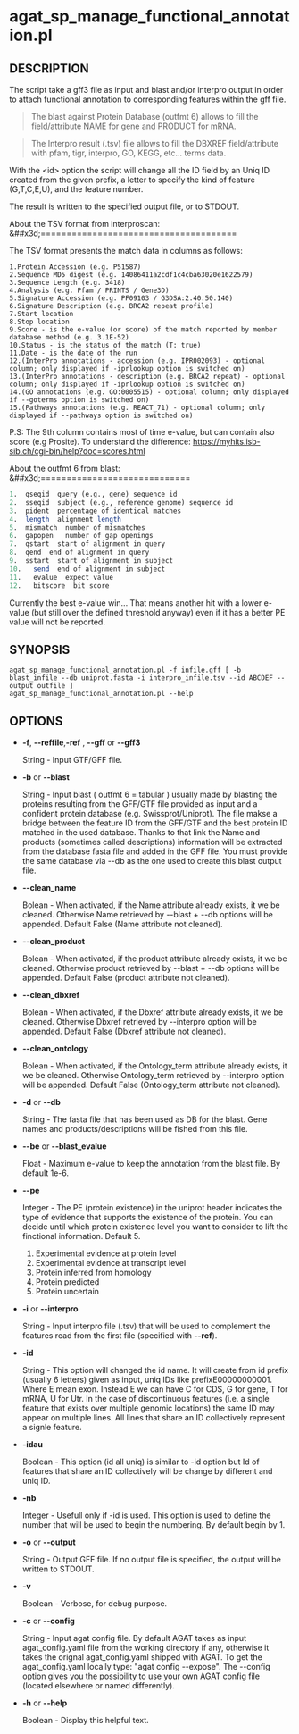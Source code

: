 # agat_sp_manage_functional_annotation.pl

## DESCRIPTION

The script take a gff3 file as input and blast and/or interpro output in order
to attach functional annotation to corresponding features within the gff file.

>The blast against Protein Database (outfmt 6) allows to fill the field/attribute
NAME for gene and PRODUCT for mRNA.

>The Interpro result (.tsv) file allows to fill the DBXREF field/attribute with
pfam, tigr, interpro, GO, KEGG, etc... terms data.

With the &lt;id> option the script will change all the ID field by an Uniq ID
created from the given prefix, a letter to specify the kind of feature (G,T,C,E,U),
and the feature number.

The result is written to the specified output file, or to STDOUT.

About the TSV format from interproscan:
&##x3d;======================================

The TSV format presents the match data in columns as follows:

```
1.Protein Accession (e.g. P51587)
2.Sequence MD5 digest (e.g. 14086411a2cdf1c4cba63020e1622579)
3.Sequence Length (e.g. 3418)
4.Analysis (e.g. Pfam / PRINTS / Gene3D)
5.Signature Accession (e.g. PF09103 / G3DSA:2.40.50.140)
6.Signature Description (e.g. BRCA2 repeat profile)
7.Start location
8.Stop location
9.Score - is the e-value (or score) of the match reported by member database method (e.g. 3.1E-52)
10.Status - is the status of the match (T: true)
11.Date - is the date of the run
12.(InterPro annotations - accession (e.g. IPR002093) - optional column; only displayed if -iprlookup option is switched on)
13.(InterPro annotations - description (e.g. BRCA2 repeat) - optional column; only displayed if -iprlookup option is switched on)
14.(GO annotations (e.g. GO:0005515) - optional column; only displayed if --goterms option is switched on)
15.(Pathways annotations (e.g. REACT_71) - optional column; only displayed if --pathways option is switched on)
```

P.S: The 9th column contains most of time e-value, but can contain also score (e.g Prosite). To understand the difference: https://myhits.isb-sib.ch/cgi-bin/help?doc=scores.html

About the outfmt 6 from blast:
&##x3d;=============================

```perl
1.  qseqid  query (e.g., gene) sequence id
2.  sseqid  subject (e.g., reference genome) sequence id
3.  pident  percentage of identical matches
4.  length  alignment length
5.  mismatch  number of mismatches
6.  gapopen   number of gap openings
7.  qstart  start of alignment in query
8.  qend  end of alignment in query
9.  sstart  start of alignment in subject
10.   send  end of alignment in subject
11.   evalue  expect value
12.   bitscore  bit score
```

Currently the best e-value win... That means another hit with a lower e-value
(but still over the defined threshold anyway) even if it has a better PE value
will not be reported.

## SYNOPSIS

```
agat_sp_manage_functional_annotation.pl -f infile.gff [ -b blast_infile --db uniprot.fasta -i interpro_infile.tsv --id ABCDEF --output outfile ]
agat_sp_manage_functional_annotation.pl --help
```

## OPTIONS

- **-f**, **--reffile**,**-ref** , **--gff** or **--gff3**

    String - Input GTF/GFF file.

- **-b** or **--blast**

    String - Input blast ( outfmt 6 = tabular ) usually made by blasting the proteins resulting from the GFF/GTF file provided as input
    and a confident protein database (e.g. Swissprot/Uniprot). The file makse a bridge between the feature ID from the GFF/GTF and the 
    best protein ID matched in the used database. Thanks to that link the Name and products (sometimes called descriptions) information will be extracted from the database fasta file and added in the GFF file. You must provide the same database via --db as the one used to create
    this blast output file.

- **--clean_name**

    Bolean - When activated, if the Name attribute already exists, it we be cleaned. Otherwise Name retrieved by --blast + --db options 
    will be appended. Default False (Name attribute not cleaned).

- **--clean_product**

    Bolean - When activated, if the product attribute already exists, it we be cleaned. Otherwise product retrieved by --blast + --db options 
    will be appended. Default False (product attribute not cleaned).

- **--clean_dbxref**

    Bolean - When activated, if the Dbxref attribute already exists, it we be cleaned. Otherwise Dbxref retrieved by --interpro option 
    will be appended. Default False (Dbxref attribute not cleaned).

- **--clean_ontology**

    Bolean - When activated, if the Ontology_term attribute already exists, it we be cleaned. Otherwise Ontology_term retrieved by --interpro option will be appended. Default False (Ontology_term attribute not cleaned).

- **-d** or **--db**

    String - The fasta file that has been used as DB for the blast. Gene names and products/descriptions will be fished from this file.

- **--be** or **--blast_evalue**

    Float - Maximum e-value to keep the annotation from the blast file. By default 1e-6.

- **--pe**

    Integer - The PE (protein existence) in the uniprot header indicates the type of evidence that supports the existence of the protein.
    You can decide until which protein existence level you want to consider to lift the finctional information. Default 5.

    1. Experimental evidence at protein level
    2. Experimental evidence at transcript level
    3. Protein inferred from homology
    4. Protein predicted
    5. Protein uncertain

- **-i** or **--interpro**

    String - Input interpro file (.tsv) that will be used to complement the features read from
    the first file (specified with **--ref**).

- **-id**

    String - This option will changed the id name. It will create from id prefix (usually 6 letters) given as input, uniq IDs like prefixE00000000001. Where E mean exon. Instead E we can have C for CDS, G for gene, T for mRNA, U for Utr.
    In the case of discontinuous features (i.e. a single feature that exists over multiple genomic locations) the same ID may appear on multiple lines. All lines that share an ID collectively represent a signle feature.

- **-idau**

    Boolean - This option (id all uniq) is similar to -id option but Id of features that share an ID collectively will be change by different and uniq ID.

- **-nb**

    Integer - Usefull only if -id is used.
    This option is used to define the number that will be used to begin the numbering. By default begin by 1.

- **-o** or **--output**

    String - Output GFF file.  If no output file is specified, the output will be
    written to STDOUT.

- **-v**

    Boolean - Verbose, for debug purpose.

- **-c** or **--config**

    String - Input agat config file. By default AGAT takes as input agat_config.yaml file from the working directory if any,
    otherwise it takes the orignal agat_config.yaml shipped with AGAT. To get the agat_config.yaml locally type: "agat config --expose".
    The --config option gives you the possibility to use your own AGAT config file (located elsewhere or named differently).

- **-h** or **--help**

    Boolean - Display this helpful text.

